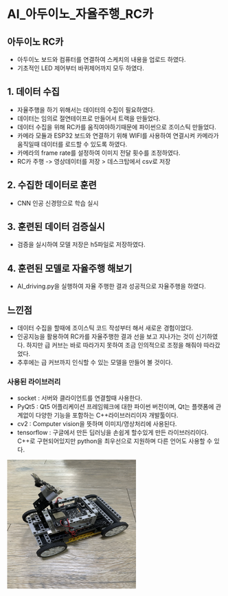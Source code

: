 # AI_아두이노_자율주행_RC카

## 아두이노 RC카
- 아두이노 보드와 컴퓨터를 연결하여 스케치의 내용을 업로드 하였다.
- 기초적인 LED 제어부터 바퀴제어까지 모두 하였다.

## 1. 데이터 수집
- 자율주행을 하기 위해서는 데이터의 수집이 필요하였다.
- 데이터는 임의로 절연테이프로 만들어서 트랙을 만들었다.
- 데이터 수집을 위해 RC카를 움직여야하기때문에 파이썬으로 조이스틱 만들었다.
- 카메라 모듈과 ESP32 보드와 연결하기 위해 WIFI를 사용하여 연결시켜 카메라가 움직일때 데이터를 로드할 수 있도록 하였다.
- 카메라의 frame rate를 설정하여 이미지 전달 횟수를 조정하였다.
- RC카 주행 -> 영상데이터를 저장 > 데스크탑에서 csv로 저장

## 2. 수집한 데이터로 훈련
- CNN 인공 신경망으로 학습 실시

## 3. 훈련된 데이터 검증실시
- 검증을 실시하여 모델 저장은 h5파일로 저장하였다.


## 4. 훈련된 모델로 자율주행 해보기
- AI_driving.py을 실행하여 자율 주행한 결과 성공적으로 자율주행을 하였다.

## 느낀점
- 데이터 수집을 할때에 조이스틱 코드 작성부터 해서 새로운 경험이었다.
- 인공지능을 활용하여 RC카를 자율주행한 결과 선을 보고 지나가는 것이 신기하였다. 하지만 급 커브는 바로 따라가지 못하여 조금 인의적으로 조정을 해줘야 따라갔었다.
- 추후에는 급 커브까지 인식할 수 있는 모델을 만들어 볼 것이다.

### 사용된 라이브러리
- socket : 서버와 클라이언트를 연결할때 사용한다.
- PyQt5 : Qt5 어플리케이션 프레임웨크에 대한 파이썬 버전이며, Qt는 플랫폼에 관계없이 다양한 기능을 포함하는 C++라이브러리이자 개발툴이다.
- cv2 : Computer vision을 뜻하며 이미지/영상처리에 사용된다.
- tensorflow : 구글에서 만든 딥러닝을 손쉽게 할수있게 만든 라이브러리이다. C++로 구현되어있지만 python을 최우선으로 지원하며 다른 언어도 사용할 수 있다.

<img src="https://github.com/224kmk/Adoino_RC_car/blob/main/img/RC_car.jpg" width="300" height="300">





